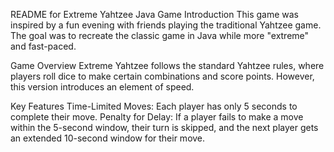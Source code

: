 
README for Extreme Yahtzee Java Game
Introduction
This game was inspired by a fun evening with friends playing the traditional Yahtzee game. The goal was to recreate the classic game in Java while more "extreme" and fast-paced.

Game Overview
Extreme Yahtzee follows the standard Yahtzee rules, where players roll dice to make certain combinations and score points. However, this version introduces an element of speed.

Key Features
Time-Limited Moves: Each player has only 5 seconds to complete their move. 
Penalty for Delay: If a player fails to make a move within the 5-second window, their turn is skipped, and the next player gets an extended 10-second window for their move.
